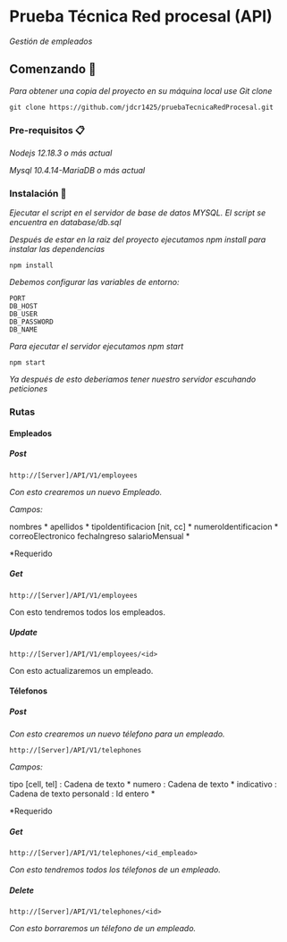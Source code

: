 # Prueba Técnica Red procesal (API)

_Gestión de empleados_

## Comenzando 🚀

_Para obtener una copia del proyecto en su máquina local use Git clone_

```
git clone https://github.com/jdcr1425/pruebaTecnicaRedProcesal.git
```


### Pre-requisitos 📋

_Nodejs 12.18.3 o más actual_

_Mysql 10.4.14-MariaDB o más actual_


### Instalación 🔧

_Ejecutar el script en el servidor de base de datos MYSQL. El script se encuentra en database/db.sql_

_Después de estar en la raiz del proyecto ejecutamos npm install para instalar las dependencias_
```
npm install
```
_Debemos configurar las variables de entorno:_

```
PORT
DB_HOST
DB_USER 
DB_PASSWORD
DB_NAME  
```

_Para ejecutar el servidor ejecutamos npm start_
```
npm start
```

_Ya después de esto deberiamos tener nuestro servidor escuhando peticiones_

### Rutas

#### Empleados

##### Post

```
http://[Server]/API/V1/employees
```
_Con esto crearemos un nuevo Empleado._ 

_Campos:_

nombres *
apellidos *
tipoIdentificacion [nit, cc] *
numeroIdentificacion *
correoElectronico
fechaIngreso
salarioMensual *

*Requerido

##### Get
```
http://[Server]/API/V1/employees
```
Con esto tendremos todos los empleados. 

##### Update

```
http://[Server]/API/V1/employees/<id>
```
Con esto actualizaremos un empleado. 

#### Télefonos

##### Post

_Con esto crearemos un nuevo télefono para un empleado._ 

```
http://[Server]/API/V1/telephones
```
_Campos:_

tipo [cell, tel]  : Cadena de texto *
numero  : Cadena de texto *
indicativo : Cadena de texto 
personaId : Id entero *

*Requerido

##### Get

```
http://[Server]/API/V1/telephones/<id_empleado>
```

_Con esto tendremos todos los télefonos de un empleado._

##### Delete

```
http://[Server]/API/V1/telephones/<id>
```

_Con esto borraremos un télefono de un empleado._

